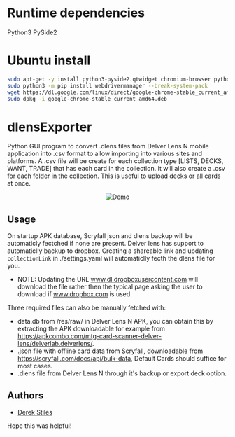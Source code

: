 # Runtime dependencies
Python3 PySide2

# Ubuntu install
```bash
sudo apt-get -y install python3-pyside2.qtwidget chromium-browser python3-selenium pip
sudo python3 -m pip install webdrivermanager --break-system-pack
wget https://dl.google.com/linux/direct/google-chrome-stable_current_amd64.deb
sudo dpkg -i google-chrome-stable_current_amd64.deb
```

# dlensExporter
Python GUI program to convert .dlens files from Delver Lens N mobile application into .csv format to allow importing into various sites and platforms. A .csv file will be create for each collection type [LISTS, DECKS, WANT, TRADE] that has each card in the collection.  It will also create a .csv for each folder in the collection.  This is useful to upload decks or all cards at once.

<p align="center">
  <img src="demo.gif" alt="Demo" />
</p>

## Usage
On startup APK database, Scryfall json and dlens backup will be automaticly fectched if none are present.
Delver lens has support to automaticlly backup to dropbox. Creating a shareable link and updating `collectionLink` in ./settings.yaml will automaticlly fecth the dlens file for you.
- NOTE: Updating the URL www.dl.dropboxusercontent.com will download the file rather then the typical page asking the user to download if www.dropbox.com is used.

Three required files can also be manually fetched with:
* data.db from /res/raw/ in Delver Lens N APK, you can obtain this by extracting the APK downloadable for example from https://apkcombo.com/mtg-card-scanner-delver-lens/delverlab.delverlens/.
* .json file with offline card data from Scryfall, downloadable from https://scryfall.com/docs/api/bulk-data, Default Cards should suffice for most cases.
* .dlens file from Delver Lens N through it's backup or export deck option.

## Authors
- [Derek Stiles](https://github.com/KVL314)

Hope this was helpful!